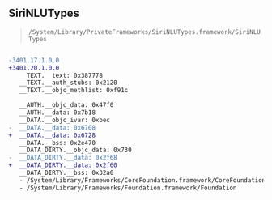 ## SiriNLUTypes

> `/System/Library/PrivateFrameworks/SiriNLUTypes.framework/SiriNLUTypes`

```diff

-3401.17.1.0.0
+3401.20.1.0.0
   __TEXT.__text: 0x387778
   __TEXT.__auth_stubs: 0x2120
   __TEXT.__objc_methlist: 0xf91c

   __AUTH.__objc_data: 0x47f0
   __AUTH.__data: 0x7b18
   __DATA.__objc_ivar: 0xbec
-  __DATA.__data: 0x6708
+  __DATA.__data: 0x6728
   __DATA.__bss: 0x2e470
   __DATA_DIRTY.__objc_data: 0x730
-  __DATA_DIRTY.__data: 0x2f68
+  __DATA_DIRTY.__data: 0x2f60
   __DATA_DIRTY.__bss: 0x32a0
   - /System/Library/Frameworks/CoreFoundation.framework/CoreFoundation
   - /System/Library/Frameworks/Foundation.framework/Foundation

```
